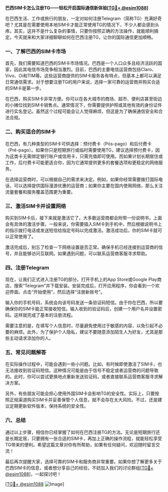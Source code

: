 **巴西SIM卡怎么注册TG——轻松开启国际通信新体验[[TG💪+ @esim1088](https://t.me/s/esim1088)]**

在巴西生活、工作或旅行的朋友，一定对如何注册Telegram（简称TG）充满好奇吧？尤其是在需要使用本地SIM卡才能正常使用TG的情况下，不少人都会感到头疼。其实，这并不是什么复杂的事情，只要你按照正确的方法操作，就能顺利搞定。今天就来和大家详细聊聊如何在巴西注册TG，让你的国际通信更加顺畅。

### **一、了解巴西的SIM卡市场**

首先，我们需要知道巴西的SIM卡市场情况。巴西是一个人口众多且经济活跃的国家，因此其电信市场竞争相当激烈。目前，巴西的主要电信运营商包括Claro、Vivo、Oi和TIM等。这些运营商提供的SIM卡服务各有特点，但基本上都可以满足日常通信需求。对于想要注册TG的用户来说，选择一家可靠的运营商并购买合适的SIM卡是第一步。

在巴西，购买SIM卡非常方便。你可以在各大城市的商场、超市、便利店甚至街边的小摊位找到SIM卡销售点。通常情况下，你需要提供护照或其他有效的身份证件进行实名登记。虽然这个过程可能会让人觉得麻烦，但这是为了确保通信安全和合法合规。

### **二、购买适合的SIM卡**

在巴西，有几种类型的SIM卡可供选择：预付费卡（Pós-pago）和后付费卡（Pré-pago）。如果你只是短期旅行或临时需要使用TG，建议选择预付费卡，因为这类卡无需绑定银行账户或信用卡，只需充值即可使用。而如果计划长期居住或工作，后付费卡可能更适合你，因为它通常提供更多的套餐选项和更稳定的网络服务。

在选择运营商时，可以根据自己的需求来决定。例如，如果你经常需要拨打国际电话，可以选择提供国际漫游优惠的运营商；如果你主要在国内使用网络，那么关注流量套餐和服务覆盖范围更为重要。

### **三、激活SIM卡并设置网络**

购买到SIM卡后，接下来就是激活它了。大多数运营商都会附带一份说明书，上面会有具体的激活步骤。一般来说，你需要插入SIM卡到手机中，然后根据说明书上的指示拨打电话或发送短信给指定号码以完成激活。激活成功后，你的SIM卡就可以正常使用了。

激活完成后，别忘了检查一下网络设置是否正常。确保手机已经连接到运营商的信号，并且能够访问互联网。如果遇到问题，可以联系运营商客服寻求帮助。

### **四、注册Telegram**

现在，让我们正式进入注册TG的部分。打开手机上的App Store或Google Play商店，搜索“Telegram”并下载安装。安装完成后，打开应用程序，你会看到一个欢迎界面。点击“开始使用”，然后选择“注册新账号”。

输入你的手机号码，系统会向该号码发送一条验证码短信。由于你在巴西，所以要确保你的SIM卡能正常接收短信。输入收到的验证码后，创建一个用户名并设置密码。这样就完成了基本的注册流程。

需要注意的是，在填写个人信息时，尽量避免使用过于敏感的内容，以免引起不必要的麻烦。此外，为了保护个人隐私，建议不要随意添加陌生人为好友，尤其是那些主动请求添加你的人。

### **五、常见问题解答**

在实际操作过程中，可能会遇到一些小问题。比如，有时候即使激活了SIM卡，也无法接收到验证码短信。这种情况可能是由于信号不稳定或者运营商的问题导致的。此时，你可以尝试更换地点重新发送验证码，或者直接联系运营商客服寻求解决方案。

另外，有些朋友可能会担心使用外国SIM卡会影响TG的安全性。实际上，只要按照正规渠道购买SIM卡并妥善保管个人信息，就不会存在太大风险。不过，还是建议定期更新软件版本，保持系统的安全性。

### **六、总结**

通过以上步骤，相信你已经掌握了如何在巴西注册TG的方法。无论是短期旅行还是长期定居，只要拥有一张合适的SIM卡，再加上正确的操作流程，就能轻松享受TG带来的便利。希望这篇文章对你有所帮助，如果有任何疑问，欢迎随时留言交流！

最后再次提醒大家，选择可靠的SIM卡和服务商非常重要。如果你想了解更多关于巴西SIM卡的信息，或者想分享自己的经验，不妨加入我们的讨论群组[[TG💪+ @esim1088](https://t.me/s/esim1088)]，一起探讨吧！

[[TG💪+ @esim1088](https://t.me/s/esim1088) ![Image](https://i.postimg.cc/4NQfJmqS/Snipaste-2025-05-13-00-14-12.png)]